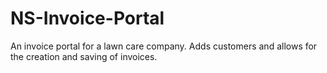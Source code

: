# NS-Invoice-Portal
An invoice portal for a lawn care company. Adds customers and allows for the creation and saving of invoices.
